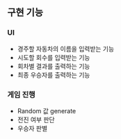 ## 구현 기능

### UI
- 경주할 자동차의 이름을 입력받는 기능
- 시도할 회수를 입력받는 기능
- 회차별 결과를 출력하는 기능
- 최종 우승자를 출력하는 기능

### 게임 진행
- Random 값 generate
- 전진 여부 판단
- 우승자 판별
